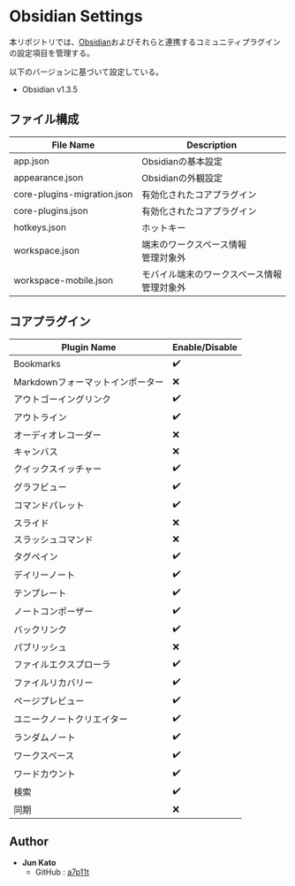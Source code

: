 # Obsidian Settings

本リポジトリでは、[Obsidian](https://obsidian.md/)およびそれらと連携するコミュニティプラグインの設定項目を管理する。

以下のバージョンに基づいて設定している。

- Obsidian v1.3.5

## ファイル構成

|File Name|Description|
|-|-|
|app.json|Obsidianの基本設定|
|appearance.json|Obsidianの外観設定|
|core-plugins-migration.json|有効化されたコアプラグイン|
|core-plugins.json|有効化されたコアプラグイン|
|hotkeys.json|ホットキー|
|workspace.json|端末のワークスペース情報<br>管理対象外|
|workspace-mobile.json|モバイル端末のワークスペース情報<br>管理対象外|

## コアプラグイン

|Plugin Name|Enable/Disable|
|-|-|
|Bookmarks|:heavy_check_mark:|
|Markdownフォーマットインポーター|:x:|
|アウトゴーイングリンク|:heavy_check_mark:|
|アウトライン|:heavy_check_mark:|
|オーディオレコーダー|:x:|
|キャンバス|:x:|
|クイックスイッチャー|:heavy_check_mark:|
|グラフビュー|:heavy_check_mark:|
|コマンドパレット|:heavy_check_mark:|
|スライド|:x:|
|スラッシュコマンド|:x:|
|タグペイン|:heavy_check_mark:|
|デイリーノート|:heavy_check_mark:|
|テンプレート|:heavy_check_mark:|
|ノートコンポーザー|:heavy_check_mark:|
|バックリンク|:heavy_check_mark:|
|パブリッシュ|:x:|
|ファイルエクスプローラ|:heavy_check_mark:|
|ファイルリカバリー|:heavy_check_mark:|
|ページプレビュー|:heavy_check_mark:|
|ユニークノートクリエイター|:heavy_check_mark:|
|ランダムノート|:heavy_check_mark:|
|ワークスペース|:heavy_check_mark:|
|ワードカウント|:heavy_check_mark:|
|検索|:heavy_check_mark:|
|同期|:x:|


## Author
* **Jun Kato**
    * GitHub : [a7p11t](https://github.com/a7p11t)